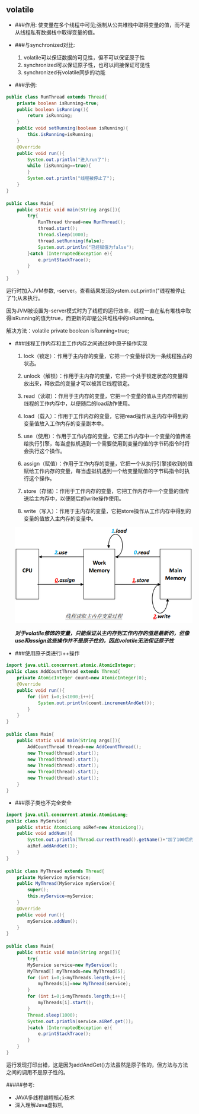 ## volatile

- ###作用: 
  使变量在多个线程中可见;强制从公共堆栈中取得变量的值，而不是从线程私有数据栈中取得变量的值。

- ###与synchronized对比:
  1. volatile可以保证数据的可见性，但不可以保证原子性
  2. synchronized可以保证原子性，也可以间接保证可见性
  3. synchronized有volatile同步的功能

- ###示例:
```java
public class RunThread extends Thread{
    private boolean isRunning=true;
    public boolean isRunning(){
        return isRunning;
    }
    public void setRunning(boolean isRunning){
        this.isRunning=isRunning;
    }
    @Override
    public void run(){
        System.out.println("进入run了");
        while (isRunning==true){
        }
        System.out.println("线程被停止了");
    }
}

public class Main{
    public static void main(String args[]){
        try{
            RunThread thread=new RunThread();
            thread.start();
            Thread.sleep(1000);
            thread.setRunning(false);
            System.out.println("已经赋值为false");
        }catch (InterruptedException e){
            e.printStackTrace();
        }
    }
}
```
运行时加入JVM参数, -server。查看结果发现System.out.println("线程被停止了");从未执行。

因为JVM被设置为-server模式时为了线程的运行效率，线程一直在私有堆栈中取得isRunning的值为true，而更新的却是公共堆栈中的isRunning。

解决方法：volatile private boolean isRunning=true;

- ###线程工作内存和主工作内存之间通过8中原子操作实现

    1. lock（锁定）：作用于主内存的变量，它把一个变量标识为一条线程独占的状态。
    
    2. unlock（解锁）：作用于主内存的变量，它把一个处于锁定状态的变量释放出来，释放后的变量才可以被其它线程锁定。
    
    3. read（读取）：作用于主内存的变量，它把一个变量的值从主内存传输到线程的工作内存中，以便随后的load动作使用。
    
    4. load（载入）：作用于工作内存的变量，它把read操作从主内存中得到的变量值放入工作内存的变量副本中。
    
    5. use（使用）：作用于工作内存的变量，它把工作内存中一个变量的值传递给执行引擎，每当虚拟机遇到一个需要使用到变量的值的字节码指令时将会执行这个操作。
    
    6. assign（赋值）：作用于工作内存的变量，它把一个从执行引擎接收到的值赋给工作内存的变量，每当虚拟机遇到一个给变量赋值的字节码指令时执行这个操作。
    
    7. store（存储）：作用于工作内存的变量，它把工作内存中一个变量的值传送给主内存中，以便随后的write操作使用。
    
    8. write（写入）：作用于主内存的变量，它把store操作从工作内存中得到的变量的值放入主内存的变量中。

    ![volatile_02](../../pics/volatile_01.png)

    ***对于volatile修饰的变量，只能保证从主内存到工作内存的值是最新的，但像use和assign这些操作并不是原子性的，因此volatile无法保证原子性***

- ###使用原子类进行i++操作
```java
import java.util.concurrent.atomic.AtomicInteger; 
public class AddCountThread extends Thread{
    private AtomicInteger count=new AtomicInteger(0);
    @Override
    public void run(){
        for (int i=0;i<1000;i++){
            System.out.println(count.incrementAndGet());
        }
    }
}

public class Main{
    public static void main(String args[]){
        AddCountThread thread=new AddCountThread();
        new Thread(thread).start();
        new Thread(thread).start();
        new Thread(thread).start();
        new Thread(thread).start();
        new Thread(thread).start();
    }
}
```

- ###原子类也不完全安全
```java
import java.util.concurrent.atomic.AtomicLong;
public class MyService{
    public static AtomicLong aiRef=new AtomicLong();
    public void addNum(){
        System.out.println(Thread.currentThread().getName()+"加了100后的值是:"+aiRef.addAndGet(100));
        aiRef.addAndGet(1);
    }
}

public class MyThread extends Thread{
    private MyService myService;
    public MyThread(MyService myService){
        super();
        this.myService=myService;
    }
    @Override
    public void run(){
        myService.addNum();
    }
}

public class Main{
    public static void main(String args[]){
        try{
        MyService service=new MyService();
        MyThread[] myThreads=new MyThread[5];
        for (int i=0;i<myThreads.length;i++){
            myThreads[i]=new MyThread(service);
        }
        for (int i=0;i<myThreads.length;i++){
            myThreads[i].start();
        }
        Thread.sleep(1000);
        System.out.println(service.aiRef.get());    
        }catch (InterruptedException e){
            e.printStackTrace();
        }
    }
}
```

运行发现打印出错，这是因为addAndGet()方法虽然是原子性的，但方法与方法之间的调用不是原子性的。

#####参考:
- JAVA多线程编程核心技术
- 深入理解Java虚拟机